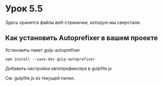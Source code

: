 # Урок 5.5

Здесь хранятся файлы веб-странички, которую мы сверстали.

## Как установить Autoprefixer в вашем проекте

Установить пакет gulp-autoprefixer

```
npm install --save-dev gulp-autoprefixer
```

Добавить настройки автопрефиксера в gulpfile.js

См. gulpfile.js из текущей папки.

